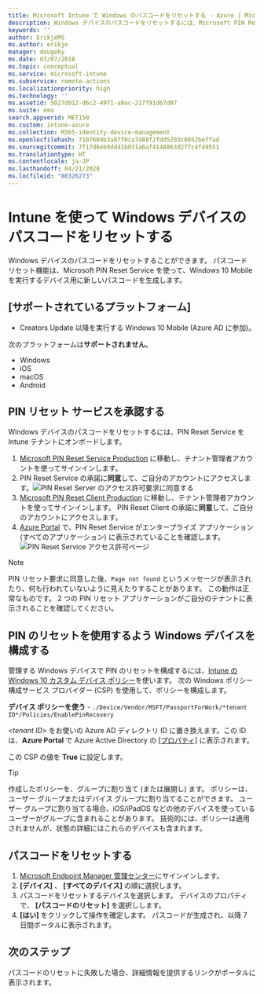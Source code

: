 ```yaml
---
title: Microsoft Intune で Windows のパスコードをリセットする - Azure | Microsoft Docs
description: Windows デバイスのパスコードをリセットするには、Microsoft PIN Reset Service と Microsoft PIN Reset Client をインストールし、Azure Active Directory ディレクトリ ID を使ってデバイス ポリシーを作成してから Azure Portal で Microsoft Intune を使ってパスコードをリセットします。
keywords: ''
author: ErikjeMS
ms.author: erikje
manager: dougeby
ms.date: 03/07/2018
ms.topic: conceptual
ms.service: microsoft-intune
ms.subservice: remote-actions
ms.localizationpriority: high
ms.technology: ''
ms.assetid: 5027d012-d6c2-4971-a9ac-217f91d67d87
ms.suite: ems
search.appverid: MET150
ms.custom: intune-azure
ms.collection: M365-identity-device-management
ms.openlocfilehash: 7107669b3a87f0ca7488f2fdd5203c6052beffad
ms.sourcegitcommit: 7f17d6eb9dd41b031a6af4148863d2ffc4f49551
ms.translationtype: HT
ms.contentlocale: ja-JP
ms.lasthandoff: 04/21/2020
ms.locfileid: "80326273"
---
```

# <a name="reset-the-passcode-on-windows-devices-using-intune"></a>Intune を使って Windows デバイスのパスコードをリセットする

Windows デバイスのパスコードをリセットすることができます。 パスコード リセット機能は、Microsoft PIN Reset Service を使って、Windows 10 Mobile を実行するデバイス用に新しいパスコードを生成します。 

## <a name="supported-platforms"></a>[サポートされているプラットフォーム]

- Creators Update 以降を実行する Windows 10 Mobile (Azure AD に参加)。

次のプラットフォームは**サポートされません**。
- Windows
- iOS
- macOS
- Android

## <a name="authorize-the-pin-reset-services"></a>PIN リセット サービスを承認する

Windows デバイスのパスコードをリセットするには、PIN Reset Service を Intune テナントにオンボードします。

1. [Microsoft PIN Reset Service Production](https://login.windows.net/common/oauth2/authorize?response_type=code&client_id=b8456c59-1230-44c7-a4a2-99b085333e84&resource=https%3A%2F%2Fgraph.windows.net&redirect_uri=https%3A%2F%2Fcred.microsoft.com&state=e9191523-6c2f-4f1d-a4f9-c36f26f89df0&prompt=admin_consent) に移動し、テナント管理者アカウントを使ってサインインします。
2. PIN Reset Service の承諾に**同意**して、ご自分のアカウントにアクセスします。![PIN Reset Server のアクセス許可要求に同意する](./media/device-windows-pin-reset/pin-reset-service-home-screen.png)
3. [Microsoft PIN Reset Client Production](https://login.windows.net/common/oauth2/authorize?response_type=code&client_id=9115dd05-fad5-4f9c-acc7-305d08b1b04e&resource=https%3A%2F%2Fcred.microsoft.com%2F&redirect_uri=ms-appx-web%3A%2F%2FMicrosoft.AAD.BrokerPlugin%2F9115dd05-fad5-4f9c-acc7-305d08b1b04e&state=6765f8c5-f4a7-4029-b667-46a6776ad611&prompt=admin_consent) に移動し、テナント管理者アカウントを使ってサインインします。 PIN Reset Client の承諾に**同意**して、ご自分のアカウントにアクセスします。
4. [Azure Portal](https://portal.azure.com) で、PIN Reset Service がエンタープライズ アプリケーション (すべてのアプリケーション) に表示されていることを確認します。![PIN Reset Service アクセス許可ページ](./media/device-windows-pin-reset/pin-reset-service-application.png)

> [!NOTE]
> PIN リセット要求に同意した後、`Page not found` というメッセージが表示されたり、何も行われていないように見えたりすることがあります。 この動作は正常なものです。 2 つの PIN リセット アプリケーションがご自分のテナントに表示されることを確認してください。

## <a name="configure-windows-devices-to-use-pin-reset"></a>PIN のリセットを使用するよう Windows デバイスを構成する

管理する Windows デバイスで PIN のリセットを構成するには、[Intune の Windows 10 カスタム デバイス ポリシー](../configuration/custom-settings-windows-10.md)を使います。 次の Windows ポリシー構成サービス プロバイダー (CSP) を使用して、ポリシーを構成します。

**デバイス ポリシーを使う** - `./Device/Vendor/MSFT/PassportForWork/*tenant ID*/Policies/EnablePinRecovery`

<*tenant ID*> をお使いの Azure AD ディレクトリ ID に置き換えます。この ID は、**Azure Portal** で Azure Active Directory の [[プロパティ]](https://portal.azure.com) に表示されます。

この CSP の値を **True** に設定します。

> [!TIP]
> 作成したポリシーを、グループに割り当て (または展開し) ます。 ポリシーは、ユーザー グループまたはデバイス グループに割り当てることができます。 ユーザー グループに割り当てる場合、iOS/iPadOS などの他のデバイスを使っているユーザーがグループに含まれることがあります。 技術的には、ポリシーは適用されませんが、状態の詳細にはこれらのデバイスも含まれます。

## <a name="reset-the-passcode"></a>パスコードをリセットする

1. [Microsoft Endpoint Manager 管理センター](https://go.microsoft.com/fwlink/?linkid=2109431)にサインインします。 
2. **[デバイス]** 、 **[すべてのデバイス]** の順に選択します。
3. パスコードをリセットするデバイスを選択します。 デバイスのプロパティで、 **[パスコードのリセット]** を選択しします。
4. **[はい]** をクリックして操作を確定します。 パスコードが生成され、以降 7 日間ポータルに表示されます。

## <a name="next-step"></a>次のステップ

パスコードのリセットに失敗した場合、詳細情報を提供するリンクがポータルに表示されます。
